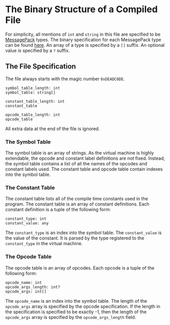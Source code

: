 # The Binary Structure of a Compiled File

For simplicity, all mentions of `int` and `string` in this file are specified to be [MessagePack](https://msgpack.org) types. The binary specification for each MessagePack type can be found [here](https://github.com/msgpack/msgpack/blob/master/spec.md). An array of a type is specified by a `[]` suffix. An optional value is specified by a `?` suffix.

## The File Specification

The file always starts with the magic number `0xDEADC0DE`.

```
symbol_table_length: int
symbol_table: string[]

constant_table_length: int
constant_table

opcode_table_length: int
opcode_table
```

All extra data at the end of the file is ignored.

### The Symbol Table

The symbol table is an array of strings. As the virtual machine is highly extendable, the opcode and constant label definitions are not fixed. Instead, the symbol table contains a list of all the names of the opcodes and constant labels used. The constant table and opcode table contain indexes into the symbol table.

### The Constant Table

The constant table lists all of the compile time constants used in the program. The constant table is an array of constant definitions. Each constant definition is a tuple of the following form:

```
constant_type: int
constant_value: any
```

The `constant_type` is an index into the symbol table. The `constant_value` is the value of the constant. It is parsed by the type registered to the `constant_type` in the virtual machine.

### The Opcode Table

The opcode table is an array of opcodes. Each opcode is a tuple of the following form:

```
opcode_name: int
opcode_args_length: int?
opcode_args: int[]
```

The `opcode_name` is an index into the symbol table. The length of the `opcode_args` array is specified by the opcode specification. If the length in the specification is specified to be exactly -1, then the length of the `opcode_args` array is specified by the `opcode_args_length` field.